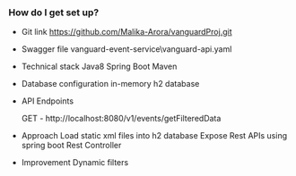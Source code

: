 ### How do I get set up? ###
* Git link
	 https://github.com/Malika-Arora/vanguardProj.git


* Swagger file
        vanguard-event-service\vanguard-api.yaml


* Technical stack 
	 Java8
	 Spring Boot
	 Maven


* Database configuration 
	in-memory h2 database


* API Endpoints 

	GET - http://localhost:8080/v1/events/getFilteredData
	

* Approach
	Load static xml files into h2 database 
	Expose Rest APIs using spring boot Rest Controller


* Improvement
	Dynamic filters